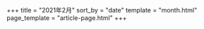 +++
title = "2021年2月"
sort_by = "date"
template = "month.html"
page_template = "article-page.html"
+++
